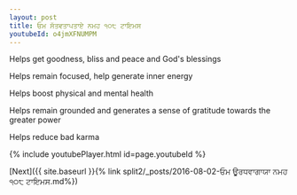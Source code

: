```yaml
---
layout: post
title: ਓਮ ਸੱਤਵਤਾਪਤਾਏ ਨਮਹ ੧੦੮ ਟਾਇਮਸ
youtubeId: o4jmXFNUMPM
---
```

 
 
Helps get goodness, bliss and peace and God's blessings
 
Helps remain focused, help generate inner energy 
 
Helps boost physical and mental health 
 
Helps remain grounded and generates a sense of gratitude towards the greater power 
 
Helps reduce bad karma
 
 
 
 


{% include youtubePlayer.html id=page.youtubeId %}
 
[Next]({{ site.baseurl }}{% link  split2/_posts/2016-08-02-ਓਮ ਊਰਧਵਾਗਾਯਾ ਨਮਹ ੧੦੮ ਟਾਇਮਸ.md%})
 
